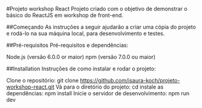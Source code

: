 #Projeto workshop React
Projeto criado com o objetivo de demonstrar o básico do ReactJS em workshop de front-end.

##Começando
As instruções a seguir ajudarão a criar uma cópia do projeto e rodá-lo na sua máquina local, para desenvolvimento e testes.

##Pré-requisitos
Pré-requisitos e dependências:

Node.js (versão 6.0.0 or maior)
npm (versão 7.0.0 ou maior)

##Installation
Instruções de como instalar e rodar o projeto:

Clone o repositório: git clone <https://github.com/isaura-koch/projeto-workshop-react.git>
Vá para o diretório do projeto: cd <projeto-workshop-react>
instale as dependências: npm install
Inicie o servidor de desenvolvimento: npm run dev
